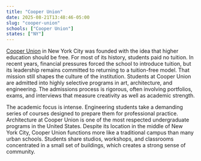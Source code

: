 ```yaml
---
title: "Cooper Union"
date: 2025-08-21T13:48:46-05:00
slug: "cooper-union"
schools: ["Cooper Union"]
states: ["NY"]
---
```



[Cooper Union](https://cooper.edu/) in New York City was founded with the idea that higher education should be free. For most of its history, students paid no tuition. In recent years, financial pressures forced the school to introduce tuition, but its leadership remains committed to returning to a tuition-free model. That mission still shapes the culture of the institution. Students at Cooper Union are admitted into highly selective programs in art, architecture, and engineering. The admissions process is rigorous, often involving portfolios, exams, and interviews that measure creativity as well as academic strength.

The academic focus is intense. Engineering students take a demanding series of courses designed to prepare them for professional practice. Architecture at Cooper Union is one of the most respected undergraduate programs in the United States. Despite its location in the middle of New York City, Cooper Union functions more like a traditional campus than many urban schools. Students share studios, workshops, and classrooms concentrated in a small set of buildings, which creates a strong sense of community.

